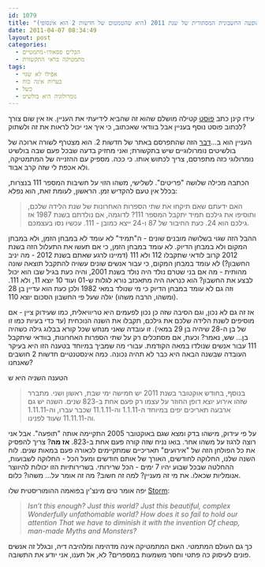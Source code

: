 ```yaml
---
id: 1079
title: "התופעה החשבונית המסתורית של שנת 2011 (היא שהטמטום של חדשות 2 הוא אינסופי)"
date: 2011-04-07 08:34:49
layout: post
categories: 
  - הבלים פסאודו-מתמטיים
  - מתמטיקה בראי התקשורת
tags: 
  - אפילו לא שגוי
  - בערות אינה כוח
  - כשל
  - נומרולוגיה היא בולשיט
---
```

עידו קינן כתב <a href="http://room404.net/?p=40536">פוסט</a> קטילה מושלם שהוא זה שהביא לידיעתי את העניין. אז אין שום צורך לכתוב פוסט נוסף בעניין אבל בוודאי שאכתוב, כי איך אני יכול לראות את זה ולשתוק?

העניין הוא ב...<a href="http://www.mako.co.il/news-money/tech/Article-55a78efedfb2f21004.htm">דבר</a> הזה שהתפרסם באתר של חדשות 2. הוא מצטרף לשורה ארוכה של בולשיטים נומרולוגיים שיש בתקשורת; ואני מחזיק בדעה שבכל פעם שבה בולשיט נומרולוגי כזה מתפרסם, צריך לכתוש אותו. כי ככה. מספיק עם ההזנייה של המתמטיקה, ולא אכפת לי שזה קרב אבוד.

הכתבה מכילה שלושה "פריטים". לשלישי, משהו הזוי על חשיבות המספר 111 בנצרות, בכלל אין טעם להקדיש זמן. הראשון, לעומת זאת, הוא נפלא:
<blockquote>האם ידעתם שאם תיקחו את שתי הספרות האחרונות של שנת הלידה שלכם, ותוסיפו את גילכם תמיד יתקבל המספר 111? לדוגמה, אם נולדתם בשנת 1987 אז גילכם הוא 24. כעת החיבור של 87 ו-24 ייצא כמובן - 111. עכשיו נסו בעצמכם.</blockquote>
ההבל הזה שגוי בשלושה מובנים שונים - ה"תמיד" לא עומד לא במבחן הזמן, ולא במבחן המקום ולא במבחן הדיוק. לא עומד במבחן הזמן, כי אם תעשו את התעלול הזה בשנת 2012 קרוב לודאי שתקבלו 112 ולא 111 (דמיינו לרגע שאתם בשנת 2012 - מה יניב החשבון?) לא עומד במבחן המקום, כי עבור אנשים שונים עשויה להתקבל תוצאה שונה מהותית - מה אם בני שטרם נולד היה נולד בשנת 2001, והיה כעת בגיל שבו הוא יכול לבצע את החשבון? הוא כנראה היה מתאכזב נורא לגלות ש-01 ועוד 10 יוצא 11, ולא 111. וזה גם לא עומד במבחן הדיוק כי מי שנולד במאי 1982 ולכן כעת הוא עדיין בן 28 (ומשהו, הרבה משהו) יגלה שעל פי החשבון הסכום יוצא 110.

אז זה גם לא נכון, וגם הסיבה שזה כן נכון לפעמים היא טריוויאלית, כמו שעידוק ציין - אם מוסיפים לשנת הלידה שלכם את גילכם, תקבלו את השנה הנוכחית (עד כדי בעיות כמו זו של בן ה-28 שיהיה בן 29 במאי). זו עובדה שאני מנחש שכל קורא בבלוג גילה כשהיה בן... שש, נאמר? וכעת, אם מסתכלים רק על שתי הספרות האחרונות, בוודאי שיתקבל 111 עבור אנשים שנולדו במאה הקודמת. עבורי מה שמביך במיוחד בטענה הזו היא בעיקר העובדה שבשנה הבאה היא כבר לא תהיה נכונה. כמה אינסטנטיים חדשות 2 חושבים שאנחנו?

הטענה השניה היא ש
<blockquote>בנוסף, בחודש אוקטובר בשנת 2011 יש חמישה ימי שבת, ראשון ושני. מתברר שזהו אירוע יוצא דופן החוזר על עצמו רק פעם אחת ב-823 שנים. השנה יש גם ארבעה תאריכים יפים במיוחד ה-1.1.11 וה-11.1.11 שכבר עברו, וה-1.11.11 וה-11.11.11 שעוד לפנינו.</blockquote>
על פי עידוק, מישהו בדק ומצא שגם באוקטובר 2005 התקיימה אותה "תופעה". אבל אני רוצה לרגוז על משהו אחר. בואו נניח שזה קורה פעם אחת ב-823. <strong>אז מה</strong>? צריך להפסיק את כל הפולחן הזה של "אירועים" תאריכיים שמתקיימים לכאורה פעם במאות שנים. לוח השנה שלנו, החלוקה לחודשים, האורך של אותם חודשים ומעל הכל - החלוקה לשבועות, ההחלטה שבכל שבוע יהיו 7 ימים - הכל שרירותי. בשרירותיות הזו יכולות להיווצר אנומליות שכאלו. את מי זה מעניין? למה זה חשוב? מה זה אומר על... משהו? כלום.

יפה אומר טים מינצ'ין בפואמה ההומוריסטית שלו <a href="http://www.youtube.com/watch?v=UB_htqDCP-s">Storm</a>:
<blockquote>
<p dir="ltr"><em>Isn’t this enough?
Just this world?
Just this beautiful, complex
Wonderfully unfathomable world?
How does it so fail to hold our attention
That we have to diminish it with the invention
Of cheap, man-made Myths and Monsters?</em></p>
</blockquote>
כך גם העולם המתמטי. האם המתמטיקה אינה מדהימה ומלהיבה דיה, ובגלל זה אנשים פונים לעיסוק כה פתטי וחסר משמעות במספרים? לא, אל תענו, אני יודע את התשובה.
